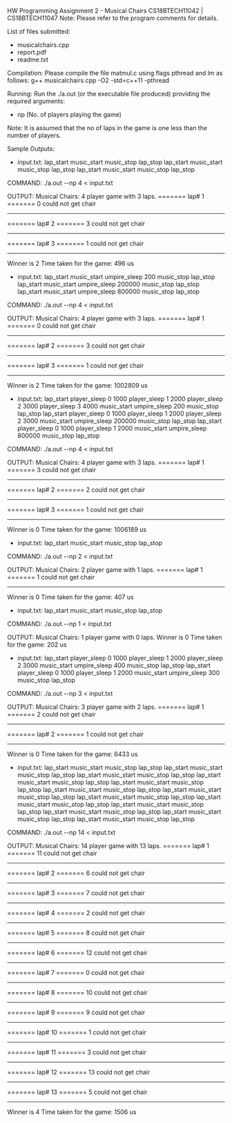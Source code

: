 HW Programming Assignment 2 - Musical Chairs
CS18BTECH11042 | CS18BTECH11047
Note: Please refer to the program comments for details.


List of files submitted:
* musicalchairs.cpp
* report.pdf
* readme.txt


Compilation:
Please compile the file matmul.c using flags pthread and lm as follows:
g++ musicalchairs.cpp -O2 -std=c++11 -pthread        


Running:
Run the ./a.out (or the executable file produced) providing the required arguments:
* np (No. of players playing the game)


Note: It is assumed that the no of laps in the game is one less than the number of players.

Sample Outputs:

* input.txt:
lap_start
music_start
music_stop
lap_stop
lap_start
music_start
music_stop
lap_stop
lap_start
music_start
music_stop
lap_stop


COMMAND:
./a.out --np 4 < input.txt


OUTPUT:
Musical Chairs: 4 player game with 3 laps.
======= lap# 1 =======
0 could not get chair
**********************
======= lap# 2 =======
3 could not get chair
**********************
======= lap# 3 =======
1 could not get chair
**********************
Winner is 2
Time taken for the game: 496 us


* input.txt:
lap_start
music_start
umpire_sleep 200
music_stop
lap_stop
lap_start
music_start
umpire_sleep 200000
music_stop
lap_stop
lap_start
music_start
umpire_sleep 800000
music_stop
lap_stop


COMMAND:
./a.out --np 4 < input.txt


OUTPUT:
Musical Chairs: 4 player game with 3 laps.
======= lap# 1 =======
0 could not get chair
**********************
======= lap# 2 =======
3 could not get chair
**********************
======= lap# 3 =======
1 could not get chair
**********************
Winner is 2
Time taken for the game: 1002809 us


* input.txt:
lap_start
player_sleep 0 1000
player_sleep 1 2000
player_sleep 2 3000
player_sleep 3 4000
music_start
umpire_sleep 200
music_stop
lap_stop
lap_start
player_sleep 0 1000
player_sleep 1 2000
player_sleep 2 3000
music_start
umpire_sleep 200000
music_stop
lap_stop
lap_start
player_sleep 0 1000
player_sleep 1 2000
music_start
umpire_sleep 800000
music_stop
lap_stop


COMMAND:
./a.out --np 4 < input.txt


OUTPUT:
Musical Chairs: 4 player game with 3 laps.
======= lap# 1 =======
3 could not get chair
**********************
======= lap# 2 =======
2 could not get chair
**********************
======= lap# 3 =======
1 could not get chair
**********************
Winner is 0
Time taken for the game: 1006189 us


* input.txt:
lap_start
music_start
music_stop
lap_stop


COMMAND:
./a.out --np 2 < input.txt


OUTPUT:
Musical Chairs: 2 player game with 1 laps.
======= lap# 1 =======
1 could not get chair
**********************
Winner is 0
Time taken for the game: 407 us


* input.txt:
lap_start
music_start
music_stop
lap_stop


COMMAND:
./a.out --np 1 < input.txt


OUTPUT:
Musical Chairs: 1 player game with 0 laps.
Winner is 0
Time taken for the game: 202 us


* input.txt:
lap_start
player_sleep 0 1000
player_sleep 1 2000
player_sleep 2 3000
music_start
umpire_sleep 400
music_stop
lap_stop
lap_start
player_sleep 0 1000
player_sleep 1 2000
music_start
umpire_sleep 300
music_stop
lap_stop


COMMAND:
./a.out --np 3 < input.txt


OUTPUT:
Musical Chairs: 3 player game with 2 laps.
======= lap# 1 =======
2 could not get chair
**********************
======= lap# 2 =======
1 could not get chair
**********************
Winner is 0
Time taken for the game: 6433 us


* input.txt:
lap_start
music_start
music_stop
lap_stop
lap_start
music_start
music_stop
lap_stop
lap_start
music_start
music_stop
lap_stop
lap_start
music_start
music_stop
lap_stop
lap_start
music_start
music_stop
lap_stop
lap_start
music_start
music_stop
lap_stop
lap_start
music_start
music_stop
lap_stop
lap_start
music_start
music_stop
lap_stop
lap_start
music_start
music_stop
lap_stop
lap_start
music_start
music_stop
lap_stop
lap_start
music_start
music_stop
lap_stop
lap_start
music_start
music_stop
lap_stop
lap_start
music_start
music_stop
lap_stop




COMMAND:
./a.out --np 14 < input.txt


OUTPUT:
Musical Chairs: 14 player game with 13 laps.
======= lap# 1 =======
11 could not get chair
**********************
======= lap# 2 =======
6 could not get chair
**********************
======= lap# 3 =======
7 could not get chair
**********************
======= lap# 4 =======
2 could not get chair
**********************
======= lap# 5 =======
8 could not get chair
**********************
======= lap# 6 =======
12 could not get chair
**********************
======= lap# 7 =======
0 could not get chair
**********************
======= lap# 8 =======
10 could not get chair
**********************
======= lap# 9 =======
9 could not get chair
**********************
======= lap# 10 =======
1 could not get chair
**********************
======= lap# 11 =======
3 could not get chair
**********************
======= lap# 12 =======
13 could not get chair
**********************
======= lap# 13 =======
5 could not get chair
**********************
Winner is 4
Time taken for the game: 1506 us

